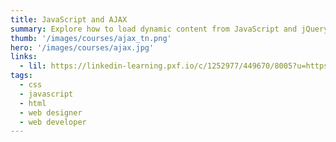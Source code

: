 ```yaml
---
title: JavaScript and AJAX
summary: Explore how to load dynamic content from JavaScript and jQuery using AJAX methods.
thumb: '/images/courses/ajax_tn.png'
hero: '/images/courses/ajax.jpg'
links:
  - lil: https://linkedin-learning.pxf.io/c/1252977/449670/8005?u=https%3A%2F%2Fwww.linkedin.com%2Flearning%2Fjavascript-and-ajax-integration-techniques
tags:
  - css
  - javascript
  - html
  - web designer
  - web developer
---
```

